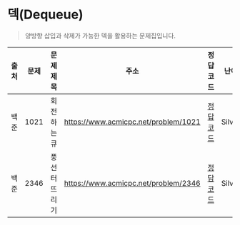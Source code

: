 # 덱(Dequeue)

> 양방향 삽입과 삭제가 가능한 덱을 활용하는 문제집입니다.

| 출처 | 문제 | 문제 제목     | 주소                                 | 정답 코드                   | 난이도   | 정답 여부 |
| ---- | ---- | ------------- | ------------------------------------ | --------------------------- | -------- | --------- |
| 백준 | 1021 | 회전하는 큐   | https://www.acmicpc.net/problem/1021 | [정답 코드](./0x07/1021.js) | Silver.3 | ✅        |
| 백준 | 2346 | 풍선 터뜨리기 | https://www.acmicpc.net/problem/2346 | [정답 코드](./0x07/2346.js) | Silver.3 | ✅        |
